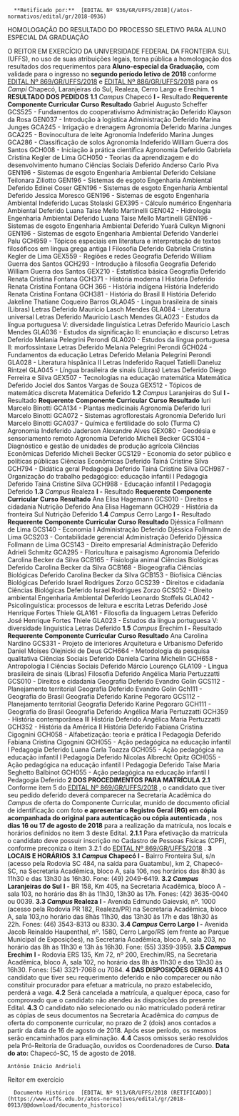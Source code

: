       **Retificado por:**  [EDITAL Nº 936/GR/UFFS/2018](/atos-normativos/edital/gr/2018-0936) 

   HOMOLOGAÇÃO DO RESULTADO DO PROCESSO SELETIVO PARA ALUNO ESPECIAL DA GRADUAÇÃO  

 O REITOR EM EXERCÍCIO DA UNIVERSIDADE FEDERAL DA FRONTEIRA SUL (UFFS), no uso de suas atribuições legais, torna pública a homologação dos resultados dos requerimentos para **Aluno-especial da Graduação,** com validade para o ingresso no **segundo período letivo de 2018** conforme [EDITAL Nº 869/GR/UFFS/2018](https://www.uffs.edu.br/atos-normativos/edital/gr/2018-0869)  e [EDITAL Nº 886/GR/UFFS/2018](https://www.uffs.edu.br/atos-normativos/edital/gr/2018-0886)  para os *Campi* Chapecó, Laranjeiras do Sul, Realeza, Cerro Largo e Erechim.  **1 RESULTADO DOS PEDIDOS**  **1.1**  *Campus* Chapecó **I -** Resultado     **Requerente**    **Componente Curricular**    **Curso**    **Resultado**      Gabriel Augusto Scheffer   GCS525 - Fundamentos do cooperativismo   Administração   Deferido     Klayson da Rosa   GEN037 - Introdução à logistica   Administração   Deferido     Marina Junges   GCA245 - Irrigação e drenagem   Agronomia   Deferido     Marina Junges   GCA225 - Bovinocultura de leite   Agronomia   Indeferido     Marina Junges   GCA286 - Classificação de solos   Agronomia   Indeferido     William Guerra dos Santos   GCH008 - Iniciação à prática científica   Agronomia   Deferido     Gabriela Cristina Kegler de Lima   GCH050 - Teorias da aprendizagem e do desenvolvimento humano   Ciências Sociais   Deferido     Anderso Carlo Piva   GEN196 - Sistemas de esgoto   Engenharia Ambiental   Deferido     Celsiane Teilonara Ziliotto   GEN196 - Sistemas de esgoto   Engenharia Ambiental   Deferido     Edinei Coser   GEN196 - Sistemas de esgoto   Engenharia Ambiental   Deferido     Jessica Moresco   GEN196 - Sistemas de esgoto   Engenharia Ambiental   Indeferido     Lucas Stolaski   GEX395 - Cálculo numérico   Engenharia Ambiental   Deferido     Luana Taise Mello Martinelli   GEN042 - Hidrologia   Engenharia Ambiental   Deferido     Luana Taise Mello Martinelli   GEN196 - Sistemas de esgoto   Engenharia Ambiental   Deferido     Yuarã Culkyn Mignoni   GEN196 - Sistemas de esgoto   Engenharia Ambiental   Deferido     Vanderlei Palu   GCH959 - Tópicos especiais em literatura e interpretação de textos filosóficos em língua grega antiga I   Filosofia   Deferido     Gabriela Cristina Kegler de Lima   GEX559 - Regiões e redes   Geografia   Deferido     William Guerra dos Santos   GCH293 - Introdução à filosofia   Geografia   Deferido     William Guerra dos Santos   GEX210 - Estatística básica   Geografia   Deferido     Renata Cristina Fontana   GCH371 - História moderna I   História   Deferido     Renata Cristina Fontana   GCH 366 - História indígena   História   Indeferido     Renata Cristina Fontana   GCH381 - História do Brasil II   História   Deferido     Jakeline Thatiane Coqueiro Barros   GLA045 - Língua brasileira de sinais (Libras)   Letras   Deferido     Mauricio Lasch Mendes   GLA084 - Literatura universal   Letras   Deferido     Mauricio Lasch Mendes   GLA023 - Estudos da língua portuguesa V: diversidade linguística   Letras   Deferido     Mauricio Lasch Mendes   GLA036 - Estudos da significação II: enunciação e discurso   Letras   Deferido     Melania Pelegrini Perondi   GLA020 - Estudos da língua portuguesa II: morfossintaxe   Letras   Deferido     Melania Pelegrini Perondi   GCH024 - Fundamentos da educação   Letras   Deferido     Melania Pelegrini Perondi   GLA028 - Literatura hispânica II   Letras   Indeferido     Raquel Tatielli Daneluz Rintzel   GLA045 - Língua brasileira de sinais (Libras)   Letras   Deferido     Diego Ferreira e Silva   GEX507 - Tecnologias na educação matemática   Matemática   Deferido     Jociel dos Santos Vargas de Souza   GEX512 - Tópicos de matemática discreta   Matemática   Deferido     **1.2**  *Campus* Laranjeiras do Sul **I -** Resultado     **Requerente**    **Componente Curricular**    **Curso**    **Resultado**      Iuri Marcelo Binotti   GCA134 - Plantas medicinais   Agronomia   Deferido     Iuri Marcelo Binotti   GCA072 - Sistemas agroflorestais   Agronomia   Deferido     Iuri Marcelo Binotti   GCA037 - Química e fertilidade do solo (Turma C)   Agronomia   Indeferido     Jaderson Alexandre Alves   GEX080 - Geodésia e sensoriamento remoto   Agronomia   Deferido     Micheli Becker   GCS104 - Diagnóstico e gestão de unidades de produção agrícola   Ciências Econômicas   Deferido     Micheli Becker   GCS129 - Economia do setor público e políticas públicas   Ciências Econômicas   Deferido     Tainá Cristine Silva   GCH794 - Didática geral   Pedagogia   Deferido     Tainá Cristine Silva   GCH987 - Organização do trabalho pedagógico: educação infantil I   Pedagogia   Deferido     Tainá Cristine Silva   GCH988 - Educação infantil I   Pedagogia   Deferido     **1.3**  *Campus* Realeza **I -** Resultado     **Requerente**    **Componente Curricular**    **Curso**    **Resultado**      Ana Elisa Hagemann   GCS010 - Direitos e cidadania   Nutrição   Deferido     Ana Elisa Hagemann   GCH029 - História da fronteira Sul   Nutrição   Deferido     **1.4**  *Campus* Cerro Largo **I -** Resultado     **Requerente**    **Componente Curricular**    **Curso**    **Resultado**      Djéssica Follmann de Lima   GCS140 - Economia I   Administração   Deferido     Djéssica Follmann de Lima   GCS203 - Contabilidade gerencial   Administração   Deferido     Djéssica Follmann de Lima   GCS143 - Direito empresarial   Administração   Deferido     Adrieli Schmitz   GCA295 - Floricultura e paisagismo   Agronomia   Deferido     Carolina Becker da Silva   GCB165 - Fisiologia animal   Ciências Biológicas   Deferido     Carolina Becker da Silva   GCB168 - Biogeografia   Ciências Biológicas   Deferido     Carolina Becker da Silva   GCB153 - Biofísica   Ciências Biológicas   Deferido     Israel Rodrigues Zorzo   GCS239 - Direitos e cidadania   Ciências Biológicas   Deferido     Israel Rodrigues Zorzo   GCS052 - Direito ambiental   Engenharia Ambiental   Deferido     Leonardo Stoffels   GLA042 - Psicolinguística: processos de leitura e escrita   Letras   Deferido     José Henrique Fortes Thiele   GLA161 - Filosofia da linguagem   Letras   Deferido     José Henrique Fortes Thiele   GLA023 - Estudos da língua portuguesa V: diversidade linguística   Letras   Deferido     **1.5**  *Campus* Erechim **I -** Resultado     **Requerente**    **Componente Curricular**    **Curso**    **Resultado**      Ana Carolina Nardino   GCS331 - Projeto de interiores   Arquitetura e Urbanismo   Deferido     Daniel Moises Olejnicki de Deus   GCH664 - Metodologia da pesquisa qualitativa   Ciências Sociais   Deferido     Daniela Carina Michelin   GCH658 - Antropologia I   Ciências Sociais   Deferido     Márcio Lourenço   GLA109 - Língua brasileira de sinais (Libras)   Filosofia   Deferido     Angélica Maria Pertuzzatti   GCS010 - Direitos e cidadania   Geografia   Deferido     Evandro Golin   GCS112 - Planejamento territorial   Geografia   Deferido     Evandro Golin   Gch111 - Geografia do Brasil   Geografia   Deferido     Karine Pegoraro   GCS112 - Planejamento territorial   Geografia   Deferido     Karine Pegoraro   GCH111 - Geografia do Brasil   Geografia   Deferido     Angélica Maria Pertuzzatti   GCH359 - História contemporânea III   História   Deferido     Angélica Maria Pertuzzatti   GCH352 - História da América II   História   Deferido     Fabiana Cristina Cigognini   GCH058 - Alfabetização: teoria e prática I   Pedagogia   Deferido     Fabiana Cristina Cigognini   GCH055 - Ação pedagógica na educação infantil I   Pedagogia   Deferido     Luana Carla Toazza   GCH055 - Ação pedagógica na educação infantil I   Pedagogia   Deferido     Nicolas Albrecht Opitz   GCH055 - Ação pedagógica na educação infantil I   Pedagogia   Deferido     Taíse Maria Seghetto Balbinot   GCH055 - Ação pedagógica na educação infantil I   Pedagogia   Deferido      **2 DOS PROCEDIMENTOS PARA MATRÍCULA**  **2.1** Conforme item 5 do [EDITAL Nº 869/GR/UFFS/2018](https://www.uffs.edu.br/atos-normativos/edital/gr/2018-0869)  , o candidato que tiver seu pedido deferido deverá comparecer na Secretaria Acadêmica do *Campus* de oferta do Componente Curricular, munido de documento oficial de identificação com foto **e apresentar o Registro Geral (RG) em cópia acompanhada do original para autenticação ou cópia autenticada** , nos **dias 16 ou 17 de agosto de 2018** para a realização da matrícula, nos locais e horários definidos no item 3 deste Edital. **2.1.1** Para efetivação da matrícula o candidato deve possuir inscrição no Cadastro de Pessoas Físicas (CPF), conforme preconiza o item 3.2.1 do [EDITAL Nº 869/GR/UFFS/2018](https://www.uffs.edu.br/atos-normativos/edital/gr/2018-0869)  .  **3 LOCAIS E HORÁRIOS**  **3.1 *Campus* Chapecó**  **I -** Bairro Fronteira Sul, s/n (acesso pela Rodovia SC 484, na saída para Guatambu), km 2, Chapecó-SC, na Secretaria Acadêmica, bloco A, sala 106, nos horários das 8h30 às 11h30 e das 13h30 às 16h30. Fone: (49) 2049-6419. **3.2 *Campus* Laranjeiras do Sul**  **I -** BR 158, Km 405, na Secretaria Acadêmica, bloco A - sala 103, no horário das 8h às 11h30, 13h30 às 17h. Fones: (42) 3635-0040 ou 0039. **3.3 *Campus* Realeza**  **I -** Avenida Edmundo Gaievski, nº. 1000 (acesso pela Rodovia PR 182, Realeza/PR) na Secretaria Acadêmica, bloco A, sala 103,no horário das 8hàs 11h30, das 13h30 às 17h e das 18h30 às 22h. Fones: (46) 3543-8313 ou 8330. **3.4 *Campus* Cerro Largo**  **I -** Avenida Jacob Reinaldo Haupenthal, nº. 1580, Cerro Largo/RS (em frente ao Parque Municipal de Exposições), na Secretaria Acadêmica, bloco A, sala 203, no horário das 8h às 11h30 e 13h às 16h30. Fone: (55) 3359-3959. **3.5 *Campus* Erechim**  **I -** Rodovia ERS 135, Km 72, nº 200, Erechim/RS, na Secretaria Acadêmica, bloco A, sala 102, no horário das 8h às 11h30 e das 13h30 às 16h30. Fones: (54) 3321-7068 ou 7084.  **4 DAS DISPOSIÇÕES GERAIS**  **4.1** O candidato que tiver seu requerimento deferido e não comparecer ou não constituir procurador para efetuar a matrícula, no prazo estabelecido, perderá a vaga. **4.2** Será cancelada a matrícula, a qualquer época, caso for comprovado que o candidato não atendeu às disposições do presente Edital. **4.3** O candidato não selecionado ou não matriculado poderá retirar as cópias de seus documentos na Secretaria Acadêmica do *campus* de oferta do componente curricular, no prazo de 2 (dois) anos contados a partir da data de 16 de agosto de 2018. Após esse período, os mesmos serão encaminhados para eliminação. **4.4** Casos omissos serão resolvidos pela Pró-Reitoria de Graduação, ouvidos os Coordenadores de Curso.      **Data do ato:** Chapecó-SC, 15 de agosto de 2018.   
 

    Antônio Inácio Andrioli   
 Reitor em exercício 

      Documento Histórico  [EDITAL Nº 913/GR/UFFS/2018 (RETIFICADO)](https://www.uffs.edu.br/atos-normativos/edital/gr/2018-0913/@@download/documento_historico)     
      